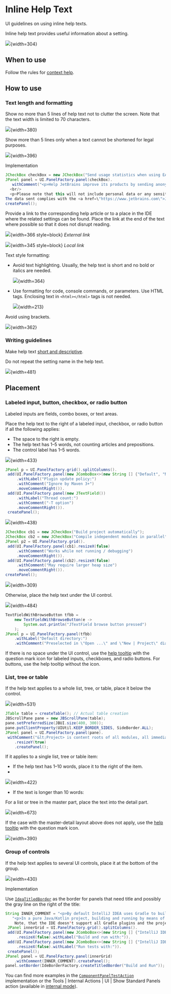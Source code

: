 <!-- Copyright 2000-2024 JetBrains s.r.o. and contributors. Use of this source code is governed by the Apache 2.0 license. -->

# Inline Help Text

<link-summary>UI guidelines on using inline help texts.</link-summary>

Inline help text provides useful information about a setting.

![](01_header_pic.png){width=304}

## When to use

Follow the rules for [context help](context_help.md).

## How to use

### Text length and formatting

Show no more than 5 lines of help text not to clutter the screen. Note that the text width is limited to 70 characters.

![](02_text_size.png){width=380}

Show more than 5 lines only when a text cannot be shortened for legal purposes.

![](03_text_size_long.png){width=396}

<p>Implementation</p>

```java
JCheckBox checkBox = new JCheckBox("Send usage statistics when using EAP versions");
JPanel panel = UI.PanelFactory.panel(checkBox).
   withComment("<p>Help JetBrains improve its products by sending anonymous data about features and plugins used, hardware and software configuration, statistics on types of files, number of files per project, etc.</p>
  <br/>
  <p>Please note that this will not include personal data or any sensitive information, such as source code, file names, etc.
The data sent complies with the <a href=\"https://www.jetbrains.com\">JetBrains Privacy Policy</a></p>").
createPanel();
```

Provide a link to the corresponding help article or to a place in the IDE where the related settings can be found.
Place the link at the end of the text where possible so that it does not disrupt reading.

![](04_link_external.png){width=366 style=block}
*External link*

![](04_link_internal.png){width=345 style=block}
*Local link*

Text style formatting:
* Avoid text highlighting. Usually, the help text is short and no bold or italics are needed.

  ![](inline_text_no_styling.png){width=364}

* Use formatting for code, console commands, or parameters. Use HTML tags. Enclosing text in `<html></html>` tags is not needed.

  ![](inline_text_parameter_styling.png){width=213}

Avoid using brackets.

![](05_no_brackets.png){width=362}

### Writing guidelines

Make help text [short and descriptive](writing_short.md).

Do not repeat the setting name in the help text.

![](06_inline_text_dont_repeat_setting.png){width=481}


## Placement

### Labeled input, button, checkbox, or radio button

Labeled inputs are fields, combo boxes, or text areas.

Place the help text to the right of a labeled input, checkbox, or radio button if all the following applies:
* The space to the right is empty.
* The help text has 1–5 words, not counting articles and prepositions.
* The control label has 1–5 words.

![](07_right_inputs.png){width=433}

```java
JPanel p = UI.PanelFactory.grid().splitColumns().
 add(UI.PanelFactory.panel(new JComboBox<>(new String [] {"Default", "Non default"}))
     .withLabel("Plugin update policy:")
     .withComment("Ignore by Maven 3+")
     .moveCommentRight()).
 add(UI.PanelFactory.panel(new JTextField())
     .withLabel("Thread count:")
     .withComment("-T option")
     .moveCommentRight()).
 createPanel();
```

![](08_right_checkboxes.png){width=438}

```java
JCheckBox cb1 = new JCheckBox("Build project automatically");
JCheckBox cb2 = new JCheckBox("Compile independent modules in parallel");
JPanel p2 = UI.PanelFactory.grid().
 add(UI.PanelFactory.panel(cb1).resizeX(false)
     .withComment("Works while not running / debugging")
     .moveCommentRight()).
 add(UI.PanelFactory.panel(cb2).resizeX(false)
     .withComment("May require larger heap size")
     .moveCommentRight()).
createPanel();
```

![](09_right_button.png){width=309}

Otherwise, place the help text under the UI control.

![](10_under_field.png){width=484}

```java
TextFieldWithBrowseButton tfbb =
    new TextFieldWithBrowseButton(e ->
        System.out.println("JTextField browse button pressed")
    );
JPanel p = UI.PanelFactory.panel(tfbb)
    .withLabel("Default directory:")
    .withComment("Preselected in \"Open ...\" and \"New | Project\" dialogs");
```

If there is no space under the UI control, use the [help tooltip](tooltip.md#question-mark-icon-for-help-tooltips) with the question mark icon for labeled inputs, checkboxes, and radio buttons.
For buttons, use the help tooltip without the icon.


### List, tree or table

If the help text applies to a whole list, tree, or table, place it below the control.

![](11_under_table.png){width=531}

```java
JTable table = createTable(); // Actual table creation
JBScrollPane pane = new JBScrollPane(table);
pane.setPreferredSize(JBUI.size(400, 300));
pane.putClientProperty(UIUtil.KEEP_BORDER_SIDES, SideBorder.ALL);
JPanel panel = UI.PanelFactory.panel(pane).
 withComment("&lt;Project> is content roots of all modules, all immediate descendants<br/>of the projects base directory, and .idea directory contents")
    .resizeY(true)
    .createPanel();
```

If it applies to a single list, tree or table item:
* If the help text has 1–10 words, place it to the right of the item.
*
![](12_tree_inline_help_text.png){width=422}

* If the text is longer than 10 words:

<p>For a list or tree in the master part, place the text into the detail part.</p>

![](13_master-detail_help_text.png){width=673}

If the case with the master-detail layout above does not apply, use the [help tooltip](tooltip.md#question-mark-icon-for-help-tooltips) with the question mark icon.

![](05_question_icon_tree.png){width=390}


### Group of controls

If the help text applies to several UI controls, place it at the bottom of the group.

![](14_under_group.png){width=430}

<p>Implementation</p>

Use [`IdeaTitledBorder`](%gh-ic%/platform/platform-api/src/com/intellij/ui/border/IdeaTitledBorder.java) as the border for panels that need title and possibly the gray line on the right of the title:

```java
String INNER_COMMENT = "<p>By default IntelliJ IDEA uses Gradle to build the project and run the tasks.</p>"+
   "<p>In a pure Java/Kotlin project, building and running by means of IDE might be faster, thanks to optimizations.
    Note, that the IDE doesn't support all Gradle plugins and the project might not be built correctly with some of them.</p>";
 JPanel innerGrid = UI.PanelFactory.grid().splitColumns().
 add(UI.PanelFactory.panel(new JComboBox<>(new String [] {"IntelliJ IDEA", "Gradle"}))
     .resizeX(false).withLabel("Build and run with:")).
 add(UI.PanelFactory.panel(new JComboBox<>(new String [] {"IntelliJ IDEA", "Gradle"}))
     .resizeX(false).withLabel("Run tests with:")).
 createPanel();
JPanel panel = UI.PanelFactory.panel(innerGrid)
    .withComment(INNER_COMMENT).createPanel();
panel.setBorder(IdeBorderFactory.createTitledBorder("Build and Run"));
```

You can find more examples in the [`ComponentPanelTestAction`](%gh-ic%/platform/platform-impl/src/com/intellij/internal/ui/ComponentPanelTestAction.java) implementation
or the <ui-path>Tools | Internal Actions | UI | Show Standard Panels</ui-path> action (available in [internal mode](enabling_internal.md)).

